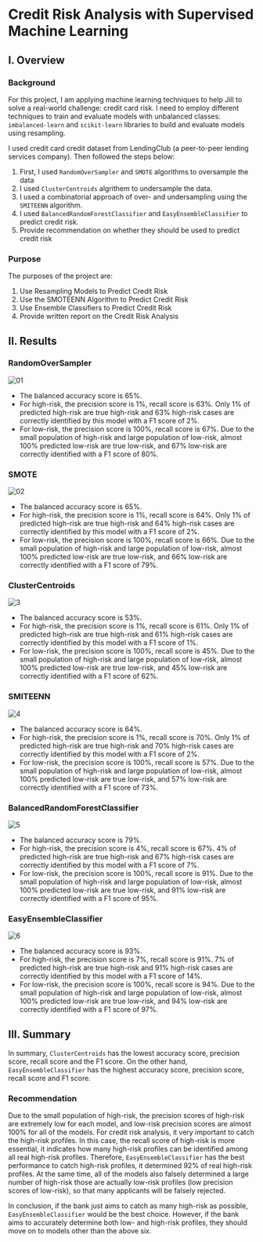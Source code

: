 # Credit Risk Analysis with Supervised Machine Learning

## I. Overview

### Background

For this project, I am applying machine learning techniques to help Jill to solve a real-world challenge: credit card risk. I need to employ different techniques to train and evaluate models with unbalanced classes: `imbalanced-learn` and `scikit-learn` libraries to build and evaluate models using resampling. 

I used credit card credit dataset from LendingClub (a peer-to-peer lending services company). Then followed the steps below:

1.	First, I used `RandomOverSampler` and `SMOTE` algorithms to oversample the data
2.	I used `ClusterCentroids` algrithem to undersample the data. 
3.	I used a combinatorial approach of over- and undersampling using the `SMITEENN` algorithm.
4.	I used `BalancedRandomForestClassifier` and `EasyEnsembleClassifier` to predict credit risk.
5.	Provide recommendation on whether they should be used to predict credit risk

### Purpose

The purposes of the project are:
1.	Use Resampling Models to Predict Credit Risk
2.	Use the SMOTEENN Algorithm to Predict Credit Risk
3.	Use Ensemble Classifiers to Predict Credit Risk
4.	Provide written report on the Credit Risk Analysis

## II. Results

### RandomOverSampler

![01](https://user-images.githubusercontent.com/84211948/137615316-907eaadd-6a58-4537-ac71-870190d2acb1.png)

- The balanced accuracy score is 65%.
- For high-risk, the precision score is 1%, recall score is 63%. Only 1% of predicted high-risk are true high-risk and 63% high-risk cases are correctly identified by this model with a F1 score of 2%. 
- For low-risk, the precision score is 100%, recall score is 67%. Due to the small population of high-risk and large population of low-risk, almost 100% predicted low-risk are true low-risk, and 67% low-risk are correctly identified with a F1 score of 80%.


### SMOTE 

![02](https://user-images.githubusercontent.com/84211948/137615321-03af0675-c3d4-4a97-831f-c2dad0583fd2.png)

- The balanced accuracy score is 65%.
- For high-risk, the precision score is 1%, recall score is 64%. Only 1% of predicted high-risk are true high-risk and 64% high-risk cases are correctly identified by this model with a F1 score of 2%. 
- For low-risk, the precision score is 100%, recall score is 66%. Due to the small population of high-risk and large population of low-risk, almost 100% predicted low-risk are true low-risk, and 66% low-risk are correctly identified with a F1 score of 79%.

### ClusterCentroids

![3](https://user-images.githubusercontent.com/84211948/137615327-da3f350c-4c6f-4433-ae1b-754c6ea2bf92.png)

- The balanced accuracy score is 53%.
- For high-risk, the precision score is 1%, recall score is 61%. Only 1% of predicted high-risk are true high-risk and 61% high-risk cases are correctly identified by this model with a F1 score of 1%. 
- For low-risk, the precision score is 100%, recall score is 45%. Due to the small population of high-risk and large population of low-risk, almost 100% predicted low-risk are true low-risk, and 45% low-risk are correctly identified with a F1 score of 62%.

### SMITEENN

![4](https://user-images.githubusercontent.com/84211948/137615333-98a23cd8-e840-4b0c-b2e1-ba33c0e65561.png)

- The balanced accuracy score is 64%.
- For high-risk, the precision score is 1%, recall score is 70%. Only 1% of predicted high-risk are true high-risk and 70% high-risk cases are correctly identified by this model with a F1 score of 2%. 
- For low-risk, the precision score is 100%, recall score is 57%. Due to the small population of high-risk and large population of low-risk, almost 100% predicted low-risk are true low-risk, and 57% low-risk are correctly identified with a F1 score of 73%.

### BalancedRandomForestClassifier

![5](https://user-images.githubusercontent.com/84211948/137615341-f408d043-1f15-43f0-995b-9e537410085c.png)

- The balanced accuracy score is 79%.
- For high-risk, the precision score is 4%, recall score is 67%. 4% of predicted high-risk are true high-risk and 67% high-risk cases are correctly identified by this model with a F1 score of 7%. 
- For low-risk, the precision score is 100%, recall score is 91%. Due to the small population of high-risk and large population of low-risk, almost 100% predicted low-risk are true low-risk, and 91% low-risk are correctly identified with a F1 score of 95%.

### EasyEnsembleClassifier

![6](https://user-images.githubusercontent.com/84211948/137615350-b01390a7-5183-4db5-ba66-95a7a082eba0.png)

- The balanced accuracy score is 93%.
- For high-risk, the precision score is 7%, recall score is 91%. 7% of predicted high-risk are true high-risk and 91% high-risk cases are correctly identified by this model with a F1 score of 14%. 
- For low-risk, the precision score is 100%, recall score is 94%. Due to the small population of high-risk and large population of low-risk, almost 100% predicted low-risk are true low-risk, and 94% low-risk are correctly identified with a F1 score of 97%.

## III. Summary

In summary, `ClusterCentroids` has the lowest accuracy score, precision score, recall score and the F1 score. On the other hand, `EasyEnsembleClassifier` has the highest accuracy score, precision score, recall score and F1 score. 

### Recommendation

Due to the small population of high-risk, the precision scores of high-risk are extremely low for each model, and low-risk precision scores are almost 100% for all of the models. For credit risk analysis, it very important to catch the high-risk profiles. In this case, the recall score of high-risk is more essential, it indicates how many high-risk profiles can be identified among all real high-risk profiles. Therefore, `EasyEnsembleClassifier` has the best performance to catch high-risk profiles, it determined 92% of real high-risk profiles. At the same time, all of the models also falsely determined a large number of high-risk those are actually low-risk profiles (low precision scores of low-risk), so that many applicants will be falsely rejected.

In conclusion, if the bank just aims to catch as many high-risk as possible, `EasyEnsembleClassifier` would be the best choice. However, if the bank aims to accurately determine both low- and high-risk profiles, they should move on to models other than the above six.



